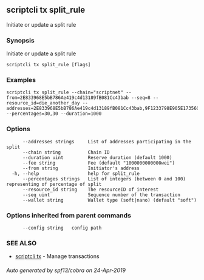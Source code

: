 ## scriptcli tx split_rule

Initiate or update a split rule

### Synopsis

Initiate or update a split rule

```
scriptcli tx split_rule [flags]
```

### Examples

```
scriptcli tx split_rule --chain="scriptnet" --from=2E833968E5bB786Ae419c4d13189fB081Cc43bab --seq=8 --resource_id=die_another_day --addresses=2E833968E5bB786Ae419c4d13189fB081Cc43bab,9F1233798E905E173560071255140b4A8aBd3Ec6 --percentages=30,30 --duration=1000
```

### Options

```
      --addresses strings     List of addresses participating in the split
      --chain string          Chain ID
      --duration uint         Reserve duration (default 1000)
      --fee string            Fee (default "1000000000000wei")
      --from string           Initiator's address
  -h, --help                  help for split_rule
      --percentages strings   List of integers (between 0 and 100) representing of percentage of split
      --resource_id string    The resourceID of interest
      --seq uint              Sequence number of the transaction
      --wallet string         Wallet type (soft|nano) (default "soft")
```

### Options inherited from parent commands

```
      --config string   config path
```

### SEE ALSO

* [scriptcli tx](scriptcli_tx.md)	 - Manage transactions

###### Auto generated by spf13/cobra on 24-Apr-2019
